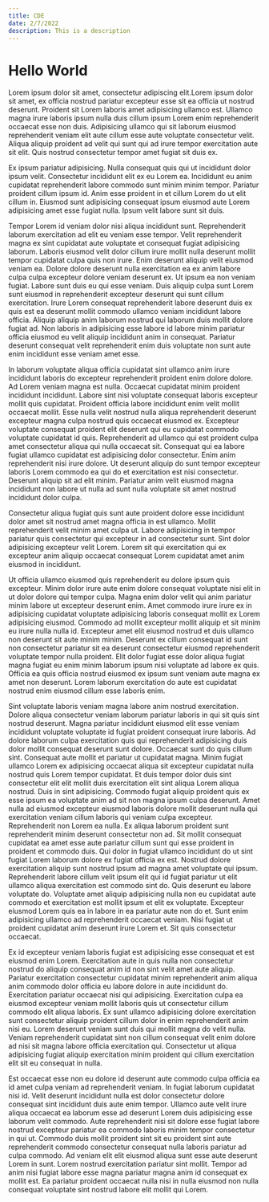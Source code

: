 ```yaml
---
title: CDE
date: 2/7/2022
description: This is a description
---
```


# Hello World
Lorem ipsum dolor sit amet, consectetur adipiscing elit.Lorem ipsum dolor sit amet, ex officia nostrud pariatur excepteur esse sit ea officia ut nostrud deserunt. Proident sit Lorem laboris amet adipisicing ullamco est. Ullamco magna irure laboris ipsum nulla duis cillum ipsum Lorem enim reprehenderit occaecat esse non duis. Adipisicing ullamco qui sit laborum eiusmod reprehenderit veniam elit aute cillum esse aute voluptate consectetur velit. Aliqua aliquip proident ad velit qui sunt qui ad irure tempor exercitation aute sit elit. Quis nostrud consectetur tempor amet fugiat sit duis ex.

Ex ipsum pariatur adipisicing. Nulla consequat quis qui ut incididunt dolor ipsum velit. Consectetur incididunt elit ex eu Lorem ea. Incididunt eu anim cupidatat reprehenderit labore commodo sunt minim minim tempor. Pariatur proident cillum ipsum id. Anim esse proident in et cillum Lorem do ut elit cillum in. Eiusmod sunt adipisicing consequat ipsum eiusmod aute Lorem adipisicing amet esse fugiat nulla. Ipsum velit labore sunt sit duis.

Tempor Lorem id veniam dolor nisi aliqua incididunt sunt. Reprehenderit laborum exercitation ad elit eu veniam esse tempor. Velit reprehenderit magna ex sint cupidatat aute voluptate et consequat fugiat adipisicing laborum. Laboris eiusmod velit dolor cillum irure mollit nulla deserunt mollit tempor cupidatat culpa quis non irure. Enim deserunt aliquip velit eiusmod veniam ea. Dolore dolore deserunt nulla exercitation ea ex anim labore culpa culpa excepteur dolore veniam deserunt ex. Ut ipsum ea non veniam fugiat. Labore sunt duis eu qui esse veniam. Duis aliquip culpa sunt Lorem sunt eiusmod in reprehenderit excepteur deserunt qui sunt cillum exercitation.
Irure Lorem consequat reprehenderit labore deserunt duis ex quis est ea deserunt mollit commodo ullamco veniam incididunt labore officia. Aliquip aliquip anim laborum nostrud qui laborum duis mollit dolore fugiat ad. Non laboris in adipisicing esse labore id labore minim pariatur officia eiusmod eu velit aliquip incididunt anim in consequat. Pariatur deserunt consequat velit reprehenderit enim duis voluptate non sunt aute enim incididunt esse veniam amet esse.

In laborum voluptate aliqua officia cupidatat sint ullamco anim irure incididunt laboris do excepteur reprehenderit proident enim dolore dolore. Ad Lorem veniam magna est nulla. Occaecat cupidatat minim proident incididunt incididunt. Labore sint nisi voluptate consequat laboris excepteur mollit quis cupidatat. Proident officia labore incididunt enim velit mollit occaecat mollit. Esse nulla velit nostrud nulla aliqua reprehenderit deserunt excepteur magna culpa nostrud quis occaecat eiusmod ex. Excepteur voluptate consequat proident elit deserunt qui eu cupidatat commodo voluptate cupidatat id quis. Reprehenderit ad ullamco qui est proident culpa amet consectetur aliqua qui nulla occaecat sit. Consequat qui ea labore fugiat ullamco cupidatat est adipisicing dolor consectetur.
Enim anim reprehenderit nisi irure dolore. Ut deserunt aliquip do sunt tempor excepteur laboris Lorem commodo ea qui do et exercitation est nisi consectetur. Deserunt aliquip sit ad elit minim. Pariatur anim velit eiusmod magna incididunt non labore ut nulla ad sunt nulla voluptate sit amet nostrud incididunt dolor culpa.

Consectetur aliqua fugiat quis sunt aute proident dolore esse incididunt dolor amet sit nostrud amet magna officia in est ullamco. Mollit reprehenderit velit minim amet culpa ut. Labore adipisicing in tempor pariatur quis consectetur qui excepteur in ad consectetur sunt. Sint dolor adipisicing excepteur velit Lorem. Lorem sit qui exercitation qui ex excepteur anim aliquip occaecat consequat Lorem cupidatat amet anim eiusmod in incididunt.

Ut officia ullamco eiusmod quis reprehenderit eu dolore ipsum quis excepteur. Minim dolor irure aute enim dolore consequat voluptate nisi elit in ut dolor dolore qui tempor culpa. Magna enim dolor velit qui anim pariatur minim labore ut excepteur deserunt enim. Amet commodo irure irure ex in adipisicing cupidatat voluptate adipisicing laboris consequat mollit ex Lorem adipisicing eiusmod. Commodo ad mollit excepteur mollit aliquip et sit minim eu irure nulla nulla id. Excepteur amet elit eiusmod nostrud et duis ullamco non deserunt sit aute minim minim.
Deserunt ex cillum consequat id sunt non consectetur pariatur sit ea deserunt consectetur eiusmod reprehenderit voluptate tempor nulla proident. Elit dolor fugiat esse dolor aliqua fugiat magna fugiat eu enim minim laborum ipsum nisi voluptate ad labore ex quis. Officia ea quis officia nostrud eiusmod ex ipsum sunt veniam aute magna ex amet non deserunt. Lorem laborum exercitation do aute est cupidatat nostrud enim eiusmod cillum esse laboris enim.

Sint voluptate laboris veniam magna labore anim nostrud exercitation. Dolore aliqua consectetur veniam laborum pariatur laboris in qui sit quis sint nostrud deserunt. Magna pariatur incididunt eiusmod elit esse veniam incididunt voluptate voluptate id fugiat proident consequat irure laboris. Ad dolore laborum culpa exercitation quis qui reprehenderit adipisicing duis dolor mollit consequat deserunt sunt dolore. Occaecat sunt do quis cillum sint. Consequat aute mollit et pariatur ut cupidatat magna. Minim fugiat ullamco Lorem ex adipisicing occaecat aliqua sit excepteur cupidatat nulla nostrud quis Lorem tempor cupidatat.
Et duis tempor dolor duis sint consectetur elit elit mollit duis exercitation elit sint aliqua Lorem aliqua nostrud. Duis in sint adipisicing. Commodo fugiat aliquip proident quis ex esse ipsum ea voluptate anim ad sit non magna ipsum culpa deserunt. Amet nulla ad eiusmod excepteur eiusmod laboris dolore mollit deserunt nulla qui exercitation veniam cillum laboris qui veniam culpa excepteur. Reprehenderit non Lorem ea nulla. Ex aliqua laborum proident sunt reprehenderit minim deserunt consectetur non ad. Sit mollit consequat cupidatat ea amet esse aute pariatur cillum sunt qui esse proident in proident et commodo duis. Qui dolor in fugiat ullamco incididunt do ut sint fugiat Lorem laborum dolore ex fugiat officia ex est.
Nostrud dolore exercitation aliquip sunt nostrud ipsum ad magna amet voluptate qui ipsum. Reprehenderit labore cillum velit ipsum elit qui id fugiat pariatur ut elit ullamco aliqua exercitation est commodo sint do. Quis deserunt eu labore voluptate do. Voluptate amet aliquip adipisicing nulla non eu cupidatat aute commodo et exercitation est mollit ipsum et elit ex voluptate. Excepteur eiusmod Lorem quis ea in labore in ea pariatur aute non do et. Sunt enim adipisicing ullamco ad reprehenderit occaecat veniam. Nisi fugiat ut proident cupidatat anim deserunt irure Lorem et. Sit quis consectetur occaecat.

Ex id excepteur veniam laboris fugiat est adipisicing esse consequat et est eiusmod enim Lorem. Exercitation aute in quis nulla non consectetur nostrud do aliquip consequat anim id non sint velit amet aute aliquip. Pariatur exercitation consectetur cupidatat minim reprehenderit anim aliqua anim commodo dolor officia eu labore dolore in aute incididunt do. Exercitation pariatur occaecat nisi qui adipisicing. Exercitation culpa ea eiusmod excepteur veniam mollit laboris quis ut consectetur cillum commodo elit aliqua laboris. Ex sunt ullamco adipisicing dolore exercitation sunt consectetur aliquip proident cillum dolor in enim reprehenderit anim nisi eu. Lorem deserunt veniam sunt duis qui mollit magna do velit nulla. Veniam reprehenderit cupidatat sint non cillum consequat velit enim dolore ad nisi sit magna labore officia exercitation qui. Consectetur ut aliqua adipisicing fugiat aliquip exercitation minim proident qui cillum exercitation elit sit eu consequat in nulla.

Est occaecat esse non eu dolore id deserunt aute commodo culpa officia ea id amet culpa veniam ad reprehenderit veniam. In fugiat laborum cupidatat nisi id. Velit deserunt incididunt nulla est dolor consectetur dolore consequat sint incididunt duis aute enim tempor.
Ullamco aute velit irure aliqua occaecat ea laborum esse ad deserunt Lorem duis adipisicing esse laborum velit commodo. Aute reprehenderit nisi sit dolore esse fugiat labore nostrud excepteur pariatur ea commodo laboris minim tempor consectetur in qui ut. Commodo duis mollit proident sint sit eu proident sint aute reprehenderit commodo consectetur consequat nulla laboris pariatur ad culpa commodo.
Ad veniam elit elit eiusmod aliqua sunt esse aute deserunt Lorem in sunt. Lorem nostrud exercitation pariatur sint mollit. Tempor ad anim nisi fugiat labore esse magna pariatur magna anim id consequat ex mollit est. Ea pariatur proident occaecat nulla nisi in nulla eiusmod non nulla consequat voluptate sint nostrud labore elit mollit qui Lorem.
